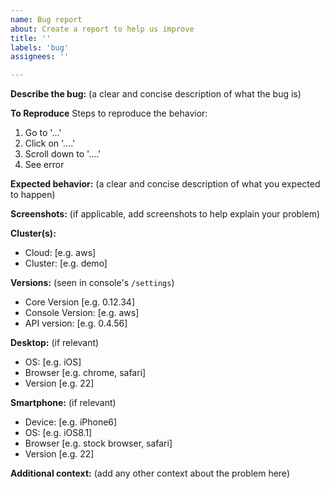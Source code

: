 ```yaml
---
name: Bug report
about: Create a report to help us improve
title: ''
labels: 'bug'
assignees: ''

---
```


**Describe the bug:** (a clear and concise description of what the bug is)

**To Reproduce**
Steps to reproduce the behavior:
1. Go to '...'
2. Click on '....'
3. Scroll down to '....'
4. See error

**Expected behavior:** (a clear and concise description of what you expected to happen)

**Screenshots:** (if applicable, add screenshots to help explain your problem)

**Cluster(s):**
 - Cloud: [e.g. aws]
 - Cluster: [e.g. demo]

**Versions:** (seen in console's `/settings`)
 - Core Version [e.g. 0.12.34]
 - Console Version: [e.g. aws]
 - API version: [e.g. 0.4.56]

**Desktop:** (if relevant)
 - OS: [e.g. iOS]
 - Browser [e.g. chrome, safari]
 - Version [e.g. 22]

**Smartphone:** (if relevant)
 - Device: [e.g. iPhone6]
 - OS: [e.g. iOS8.1]
 - Browser [e.g. stock browser, safari]
 - Version [e.g. 22]

**Additional context:** (add any other context about the problem here)
